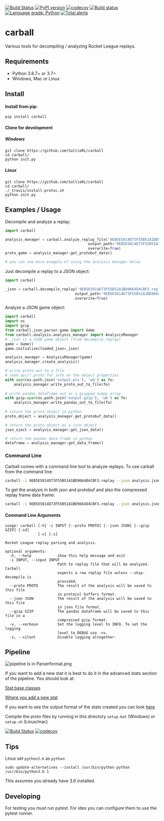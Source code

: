 [![Build Status](https://travis-ci.org/SaltieRL/carball.svg?branch=master)](https://travis-ci.org/SaltieRL/carball)
[![PyPI version](https://badge.fury.io/py/carball.svg)](https://badge.fury.io/py/carball)
[![codecov](https://codecov.io/gh/SaltieRL/carball/branch/master/graph/badge.svg)](https://codecov.io/gh/SaltieRL/carball)
[![Build status](https://ci.appveyor.com/api/projects/status/jxsa56l11fxv4jn4/branch/master?svg=true)](https://ci.appveyor.com/project/SaltieRL/carball/branch/master)
[![Language grade: Python](https://img.shields.io/lgtm/grade/python/g/SaltieRL/carball.svg?logo=lgtm&logoWidth=18)](https://lgtm.com/projects/g/SaltieRL/carball/context:python)
[![Total alerts](https://img.shields.io/lgtm/alerts/g/SaltieRL/carball.svg?logo=lgtm&logoWidth=18)](https://lgtm.com/projects/g/SaltieRL/carball/alerts/)


# carball
Various tools for decompiling / analyzing Rocket League replays.

## Requirements

- Python 3.6.7+ or 3.7+
- Windows, Mac or Linux

## Install

#### Install from pip:

`pip install carball`

#### Clone for development

##### Windows
```
git clone https://github.com/SaltieRL/carball
cd carball/
python init.py
```

##### Linux
```
git clone https://github.com/SaltieRL/carball
cd carball/
./_travis/install-protoc.sh
python init.py
```

## Examples / Usage

Decompile and analyze a replay:
```Python
import carball

analysis_manager = carball.analyze_replay_file('9EB5E5814D73F55B51A1BD9664D4CBF3.replay', 
                                      output_path='9EB5E5814D73F55B51A1BD9664D4CBF3.json', 
                                      overwrite=True)
proto_game = analysis_manager.get_protobuf_data()

# you can see more example of using the analysis manager below

```

Just decompile a replay to a JSON object:

```Python
import carball

_json = carball.decompile_replay('9EB5E5814D73F55B51A1BD9664D4CBF3.replay', 
                                output_path='9EB5E5814D73F55B51A1BD9664D4CBF3.json', 
                                overwrite=True)
```

Analyze a JSON game object:
```Python
import carball
import os
import gzip
from carball.json_parser.game import Game
from carball.analysis.analysis_manager import AnalysisManager
# _json is a JSON game object (from decompile_replay)
game = Game()
game.initialize(loaded_json=_json)

analysis_manager = AnalysisManager(game)
analysis_manager.create_analysis()

# write proto out to a file
# read api/*.proto for info on the object properties
with open(os.path.join('output.pts'), 'wb') as fo:
    analysis_manager.write_proto_out_to_file(fo)
    
# write pandas dataframe out as a gzipped numpy array
with gzip.open(os.path.join('output.gzip'), 'wb') as fo:
    analysis_manager.write_pandas_out_to_file(fo)
    
# return the proto object in python
proto_object = analysis_manager.get_protobuf_data()

# return the proto object as a json object
json_oject = analysis_manager.get_json_data()

# return the pandas data frame in python
dataframe = analysis_manager.get_data_frame()
```

### Command Line

Carball comes with a command line tool to analyze replays. To use carball from the command line:

```bash
carball -i 9EB5E5814D73F55B51A1BD9664D4CBF3.replay --json analysis.json
```

To get the analysis in both json and protobuf and also the compressed replay frame data frame:

```bash
carball -i 9EB5E5814D73F55B51A1BD9664D4CBF3.replay --json analysis.json --proto analysis.pts --gzip frames.gzip
```

#### Command Line Arguments

```
usage: carball [-h] -i INPUT [--proto PROTO] [--json JSON] [--gzip GZIP] [-sd]
               [-v] [-s]

Rocket League replay parsing and analysis.

optional arguments:
  -h, --help            show this help message and exit
  -i INPUT, --input INPUT
                        Path to replay file that will be analyzed. Carball
                        expects a raw replay file unless --skip-decompile is
                        provided.
  --proto PROTO         The result of the analysis will be saved to this file
                        in protocol buffers format.
  --json JSON           The result of the analysis will be saved to this file
                        in json file format.
  --gzip GZIP           The pandas dataframe will be saved to this file in a
                        compressed gzip format.
  -v, --verbose         Set the logging level to INFO. To set the logging
                        level to DEBUG use -vv.
  -s, --silent          Disable logging altogether.
```

## Pipeline
![pipeline is in Parserformat.png](Parser%20format.png)

If you want to add a new stat it is best to do it in the advanced stats section of the pipeline.
You should look at:

[Stat base classes](carball/analysis/stats/stats.py)

[Where you add a new stat](carball/analysis/stats/stats_list.py)

If you want to see the output format of the stats created you can look [here](api)

Compile the proto files by running in this directory
`setup.bat` (Windows) or `setup.sh` (Linux/mac)

[![Build Status](https://travis-ci.org/SaltieRL/carball.svg?branch=master)](https://travis-ci.org/SaltieRL/carball)
[![codecov](https://codecov.io/gh/SaltieRL/carball/branch/master/graph/badge.svg)](https://codecov.io/gh/SaltieRL/carball)


## Tips

Linux set `python3.6` as `python`:
```Python3
sudo update-alternatives --install /usr/bin/python python /usr/bin/python3.6 1
```
This assumes you already have 3.6 installed.

## Developing

For testing you must run pytest.  For ides you can configure them to use the pytest runner.
